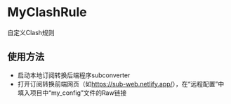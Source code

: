 # MyClashRule
自定义Clash规则

## 使用方法

- 启动本地订阅转换后端程序subconverter
- 打开订阅转换前端网页（如<https://sub-web.netlify.app/>），在“远程配置”中填入项目中“my_config”文件的Raw链接
